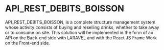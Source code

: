 # API_REST_DEBITS_BOISSON
API_REST_DEBITS_BOISSON, is a complete structure management system whose activity consists of buying and reselling drinks, whether to take away or to consume on site. This solution will be implemented in the form of an API on the Back-end side with LARAVEL and with the React JS Frame Work on the Front-end side.
